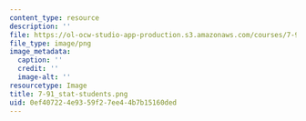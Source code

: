 ```yaml
---
content_type: resource
description: ''
file: https://ol-ocw-studio-app-production.s3.amazonaws.com/courses/7-91j-foundations-of-computational-and-systems-biology-spring-2014/0ef407224e9359f27ee44b7b15160ded_7-91_stat-students.png
file_type: image/png
image_metadata:
  caption: ''
  credit: ''
  image-alt: ''
resourcetype: Image
title: 7-91_stat-students.png
uid: 0ef40722-4e93-59f2-7ee4-4b7b15160ded
---
```

